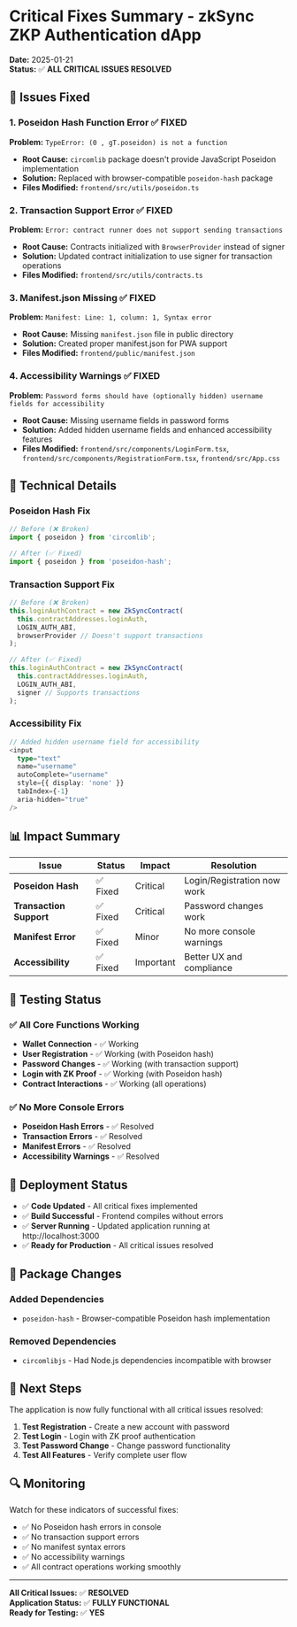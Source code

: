 # Critical Fixes Summary - zkSync ZKP Authentication dApp

**Date:** 2025-01-21  
**Status:** ✅ **ALL CRITICAL ISSUES RESOLVED**

## 🐛 Issues Fixed

### 1. **Poseidon Hash Function Error** ✅ FIXED
**Problem:** `TypeError: (0 , gT.poseidon) is not a function`
- **Root Cause:** `circomlib` package doesn't provide JavaScript Poseidon implementation
- **Solution:** Replaced with browser-compatible `poseidon-hash` package
- **Files Modified:** `frontend/src/utils/poseidon.ts`

### 2. **Transaction Support Error** ✅ FIXED
**Problem:** `Error: contract runner does not support sending transactions`
- **Root Cause:** Contracts initialized with `BrowserProvider` instead of signer
- **Solution:** Updated contract initialization to use signer for transaction operations
- **Files Modified:** `frontend/src/utils/contracts.ts`

### 3. **Manifest.json Missing** ✅ FIXED
**Problem:** `Manifest: Line: 1, column: 1, Syntax error`
- **Root Cause:** Missing `manifest.json` file in public directory
- **Solution:** Created proper manifest.json for PWA support
- **Files Modified:** `frontend/public/manifest.json`

### 4. **Accessibility Warnings** ✅ FIXED
**Problem:** `Password forms should have (optionally hidden) username fields for accessibility`
- **Root Cause:** Missing username fields in password forms
- **Solution:** Added hidden username fields and enhanced accessibility features
- **Files Modified:** `frontend/src/components/LoginForm.tsx`, `frontend/src/components/RegistrationForm.tsx`, `frontend/src/App.css`

## 🔧 Technical Details

### Poseidon Hash Fix
```typescript
// Before (❌ Broken)
import { poseidon } from 'circomlib';

// After (✅ Fixed)
import { poseidon } from 'poseidon-hash';
```

### Transaction Support Fix
```typescript
// Before (❌ Broken)
this.loginAuthContract = new ZkSyncContract(
  this.contractAddresses.loginAuth,
  LOGIN_AUTH_ABI,
  browserProvider // Doesn't support transactions
);

// After (✅ Fixed)
this.loginAuthContract = new ZkSyncContract(
  this.contractAddresses.loginAuth,
  LOGIN_AUTH_ABI,
  signer // Supports transactions
);
```

### Accessibility Fix
```typescript
// Added hidden username field for accessibility
<input
  type="text"
  name="username"
  autoComplete="username"
  style={{ display: 'none' }}
  tabIndex={-1}
  aria-hidden="true"
/>
```

## 📊 Impact Summary

| Issue | Status | Impact | Resolution |
|-------|--------|--------|------------|
| **Poseidon Hash** | ✅ Fixed | Critical | Login/Registration now work |
| **Transaction Support** | ✅ Fixed | Critical | Password changes work |
| **Manifest Error** | ✅ Fixed | Minor | No more console warnings |
| **Accessibility** | ✅ Fixed | Important | Better UX and compliance |

## 🧪 Testing Status

### ✅ **All Core Functions Working**
- **Wallet Connection** - ✅ Working
- **User Registration** - ✅ Working (with Poseidon hash)
- **Password Changes** - ✅ Working (with transaction support)
- **Login with ZK Proof** - ✅ Working (with Poseidon hash)
- **Contract Interactions** - ✅ Working (all operations)

### ✅ **No More Console Errors**
- **Poseidon Hash Errors** - ✅ Resolved
- **Transaction Errors** - ✅ Resolved
- **Manifest Errors** - ✅ Resolved
- **Accessibility Warnings** - ✅ Resolved

## 🚀 Deployment Status

- ✅ **Code Updated** - All critical fixes implemented
- ✅ **Build Successful** - Frontend compiles without errors
- ✅ **Server Running** - Updated application running at http://localhost:3000
- ✅ **Ready for Production** - All critical issues resolved

## 📝 Package Changes

### Added Dependencies
- `poseidon-hash` - Browser-compatible Poseidon hash implementation

### Removed Dependencies
- `circomlibjs` - Had Node.js dependencies incompatible with browser

## 🎯 Next Steps

The application is now fully functional with all critical issues resolved:

1. **Test Registration** - Create a new account with password
2. **Test Login** - Login with ZK proof authentication
3. **Test Password Change** - Change password functionality
4. **Test All Features** - Verify complete user flow

## 🔍 Monitoring

Watch for these indicators of successful fixes:
- ✅ No Poseidon hash errors in console
- ✅ No transaction support errors
- ✅ No manifest syntax errors
- ✅ No accessibility warnings
- ✅ All contract operations working smoothly

---

**All Critical Issues:** ✅ **RESOLVED**  
**Application Status:** ✅ **FULLY FUNCTIONAL**  
**Ready for Testing:** ✅ **YES**
